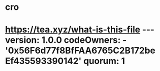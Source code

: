 # cro
# https://tea.xyz/what-is-this-file --- version: 1.0.0 codeOwners:   - '0x56F6d77f8BfFAA6765C2B172beEf435593390142' quorum: 1

